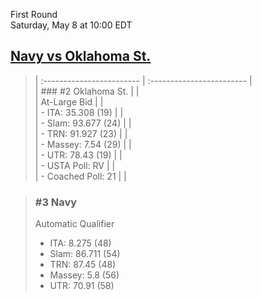 First Round  
Saturday, May 8 at 10:00 EDT
## [Navy vs Oklahoma St.](https://www.ncaa.com/game/5833392) 

> | :------------------------ | :------------------------ |  
> | ### #2 Oklahoma St.       | |  
> | At-Large Bid              | |  
> | - ITA: 35.308 (19)        | |  
> | - Slam: 93.677 (24)       | |  
> | - TRN: 91.927 (23)        | |  
> | - Massey: 7.54 (29)       | |  
> | - UTR: 78.43 (19)         | |  
> | - USTA Poll: RV           | |  
> | - Coached Poll: 21        | |  

> ### #3 Navy  
> Automatic Qualifier  
> - ITA: 8.275 (48)  
> - Slam: 86.711 (54)  
> - TRN: 87.45 (48)  
> - Massey: 5.8 (56)  
> - UTR: 70.91 (58)  